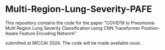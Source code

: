 # Multi-Region-Lung-Severity-PAFE

This repository contains the code for the paper 
"COVID19 to Pneumonia: Multi Region Lung Severity Classification using CNN Transformer Position-Aware Feature Encoding Network"

submitted at MICCAI 2024. The code will be made available soon.

